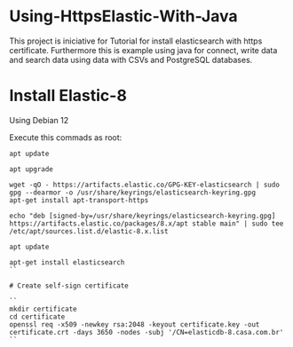 # Using-HttpsElastic-With-Java
This project is iniciative for Tutorial for install elasticsearch with https certificate. Furthermore this is example using java for connect, write data and search data using data with CSVs and PostgreSQL databases.


# Install Elastic-8

Using Debian 12

Execute this commads as root:

```console
apt update

apt upgrade

wget -qO - https://artifacts.elastic.co/GPG-KEY-elasticsearch | sudo gpg --dearmor -o /usr/share/keyrings/elasticsearch-keyring.gpg
apt-get install apt-transport-https

echo "deb [signed-by=/usr/share/keyrings/elasticsearch-keyring.gpg] https://artifacts.elastic.co/packages/8.x/apt stable main" | sudo tee /etc/apt/sources.list.d/elastic-8.x.list

apt update

apt-get install elasticsearch
``

# Create self-sign certificate

``
mkdir certificate
cd certificate
openssl req -x509 -newkey rsa:2048 -keyout certificate.key -out certificate.crt -days 3650 -nodes -subj '/CN=elasticdb-8.casa.com.br'
``



